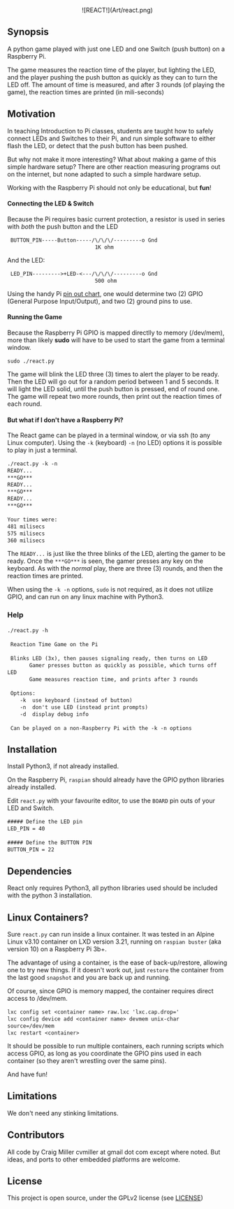 <p align="center">
![REACT!](Art/react.png)
</p>

## Synopsis


A python game played with just one LED and one Switch (push button) on a Raspberry Pi.

The game measures the reaction time of the player, but lighting the LED, and the player pushing the push button as quickly as they can to turn the LED off. The amount of time is measured, and after 3 rounds (of playing the game), the reaction times are printed (in mili-seconds)


## Motivation

In teaching Introduction to Pi classes, students are taught how to safely connect LEDs and Switches to their Pi, and run simple software to either flash the LED, or detect that the push button has been pushed.

But why not make it more interesting? What about making a game of this simple hardware setup? There are other reaction measuring programs out on the internet, but none adapted to such a simple hardware setup.

Working with the Raspberry Pi should not only be educational, but **fun**!

#### Connecting the LED & Switch

Because the Pi requires basic current protection, a resistor is used in series with *both* the push button and the LED

```
 BUTTON_PIN-----Button-----/\/\/\/---------o Gnd
                            1K ohm

```


And the LED:

```
 LED_PIN--------->+LED-<---/\/\/\/---------o Gnd
                            500 ohm

```

Using the handy Pi [pin out chart](https://en.wikipedia.org/wiki/Raspberry_Pi#General_purpose_input-output_(GPIO)_connector), one would determine two (2) GPIO (General Purpose Input/Output), and two (2) ground pins to use.




#### Running the Game

Because the Raspberry Pi GPIO is mapped directlly to memory (/dev/mem), more than likely **sudo** will have to be used to start the game from a terminal window.

```
sudo ./react.py
```

The game will blink the LED three (3) times to alert the player to be ready. Then the LED will go out for a random period between 1 and 5 seconds. It will light the LED solid, until the push button is pressed, end of round one. The game will repeat two more rounds, then print out the reaction times of each round.


#### But what if I don't have a Raspberry Pi?

The React game can be played in a terminal window, or via ssh (to any Linux computer). Using the `-k` (keyboard) `-n` (no LED) options it is possible to play in just a terminal.

```
./react.py -k -n
READY...
***GO***
READY...
***GO***
READY...
***GO***

Your times were:
481 milisecs
575 milisecs
360 milisecs

```

The `READY...` is just like the three blinks of the LED, alerting the gamer to be ready. Once the `***GO***` is seen, the gamer presses any key on the keyboard. As with the  *normal* play, there are three (3) rounds, and then the reaction times are printed.

When using the `-k -n` options, `sudo` is not required, as it does not utilize GPIO, and can run on any linux machine with Python3.



### Help
```
./react.py -h

 Reaction Time Game on the Pi

 Blinks LED (3x), then pauses signaling ready, then turns on LED
       Gamer presses button as quickly as possible, which turns off LED
	   Game measures reaction time, and prints after 3 rounds

 Options:
 	-k	use keyboard (instead of button)
	-n	don't use LED (instead print prompts)
	-d	display debug info

 Can be played on a non-Raspberry Pi with the -k -n options

```



## Installation

Install Python3, if not already installed.

On the Raspberry Pi, `raspian` should already have the GPIO python libraries already installed.

Edit `react.py` with your favourite editor, to use the `BOARD` pin outs of your LED and Switch.

```
##### Define the LED pin
LED_PIN = 40

##### Define the BUTTON PIN
BUTTON_PIN = 22
```


## Dependencies

React only requires Python3, all python libraries used should be included with the python 3 installation.

## Linux Containers?

Sure `react.py` can run inside a linux container. It was tested in an Alpine Linux v3.10 container on LXD version 3.21, running on `raspian buster` (aka version 10) on a Raspberry Pi 3b+.

The advantage of using a container, is the ease of back-up/restore, allowing one to try new things. If it doesn't work out, just `restore` the container from the last good `snapshot` and you are back up and running.

Of course, since GPIO is memory mapped, the container requires direct access to /dev/mem.

```
lxc config set <container name> raw.lxc 'lxc.cap.drop='
lxc config device add <container name> devmem unix-char source=/dev/mem
lxc restart <container>
```

It should be possible to run multiple containers, each running scripts which access GPIO, as long as you coordinate the GPIO pins used in each container (so they aren't wrestling over the same pins).

And have fun!

## Limitations

We don't need any stinking limitations.
 




## Contributors

All code by Craig Miller cvmiller at gmail dot com except where noted. But ideas, and ports to other embedded platforms are welcome. 


## License

This project is open source, under the GPLv2 license (see [LICENSE](LICENSE))
